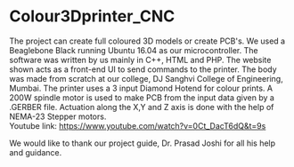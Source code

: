 # Colour3Dprinter_CNC
The project can create full coloured 3D models or create PCB's. 
We used a Beaglebone Black running Ubuntu 16.04 as our microcontroller. The software was written by us mainly in C++, HTML and PHP.
The website shown acts as a front-end UI to send commands to the printer.
The body was made from scratch at our college, DJ Sanghvi College of Engineering, Mumbai. 
The printer uses a 3 input Diamond Hotend for colour prints. A 200W spindle motor is used to make PCB from the input data given by a .GERBER file. Actuation along the X,Y and Z axis is done with the help of NEMA-23 Stepper motors.  
Youtube link: https://www.youtube.com/watch?v=0Ct_DacT6dQ&t=9s

We would like to thank our project guide, Dr. Prasad Joshi for all his help and guidance.
